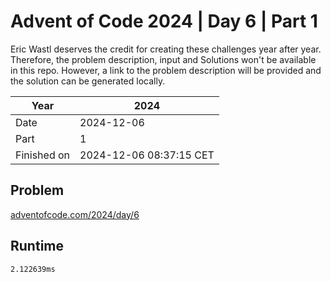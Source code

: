 # Advent of Code 2024 | Day 6 | Part 1

Eric Wastl deserves the credit for creating these challenges year after year. Therefore, the problem description, input and Solutions won't be available in this repo.
However, a link to the problem description will be provided and the solution can be generated locally.

| Year        | 2024                    |
|-------------|-------------------------|
| Date        | 2024-12-06              |
| Part        | 1                       |
| Finished on | 2024-12-06 08:37:15 CET |

## Problem

[adventofcode.com/2024/day/6](https://adventofcode.com/2024/day/6)

## Runtime

```
2.122639ms
```
